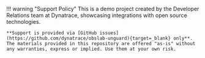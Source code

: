 !!! warning "Support Policy"
    This is a demo project created by the Developer Relations team at Dynatrace, showcasing integrations with open source technologies.

    **Support is provided via [GitHub issues](https://github.com/dynatrace/obslab-unguard){target=_blank} only**. The materials provided in this repository are offered "as-is" without any warranties, express or implied. Use them at your own risk.